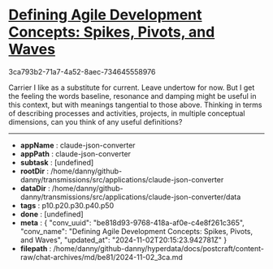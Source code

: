 # [Defining Agile Development Concepts: Spikes, Pivots, and Waves](https://claude.ai/chat/be818d93-9768-418a-af0e-c4e8f261c365)

3ca793b2-71a7-4a52-8aec-734645558976

Carrier I like as a substitute for current. Leave undertow for now. But I get the feeling the words baseline, resonance and damping might be useful in this context, but with meanings tangential to those above. Thinking in terms of describing processes and activities, projects, in multiple conceptual dimensions, can you think of any useful definitions?

---

* **appName** : claude-json-converter
* **appPath** : claude-json-converter
* **subtask** : [undefined]
* **rootDir** : /home/danny/github-danny/transmissions/src/applications/claude-json-converter
* **dataDir** : /home/danny/github-danny/transmissions/src/applications/claude-json-converter/data
* **tags** : p10.p20.p30.p40.p50
* **done** : [undefined]
* **meta** : {
  "conv_uuid": "be818d93-9768-418a-af0e-c4e8f261c365",
  "conv_name": "Defining Agile Development Concepts: Spikes, Pivots, and Waves",
  "updated_at": "2024-11-02T20:15:23.942781Z"
}
* **filepath** : /home/danny/github-danny/hyperdata/docs/postcraft/content-raw/chat-archives/md/be81/2024-11-02_3ca.md